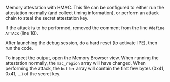  Memory attestation with HMAC. This file can be configured to either run the
 attestation normally (and collect timing information), or perform
 an attack chain to steal the secret attestation key.
 
 If the attack is to be performed, removed the comment from the line `#define ATTACK` (line 18).
 
 After launching the debug session, do a hard reset (to activate IPE), then run the code.
 
 To inspect the output, open the Memory Browser view.
 When running the attestation normally, the `mac_region` array will have changed.
 When performing the attack, the `buffer` array will contain the first
 few bytes (0x41, 0x41, ...) of the secret key.
